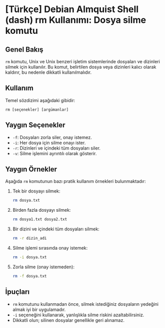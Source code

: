 # [Türkçe] Debian Almquist Shell (dash) rm Kullanımı: Dosya silme komutu

## Genel Bakış
`rm` komutu, Unix ve Unix benzeri işletim sistemlerinde dosyaları ve dizinleri silmek için kullanılır. Bu komut, belirtilen dosya veya dizinleri kalıcı olarak kaldırır, bu nedenle dikkatli kullanılmalıdır.

## Kullanım
Temel sözdizimi aşağıdaki gibidir:

```
rm [seçenekler] [argümanlar]
```

## Yaygın Seçenekler
- `-f`: Dosyaları zorla siler, onay istemez.
- `-i`: Her dosya için silme onayı ister.
- `-r`: Dizinleri ve içindeki tüm dosyaları siler.
- `-v`: Silme işlemini ayrıntılı olarak gösterir.

## Yaygın Örnekler
Aşağıda `rm` komutunun bazı pratik kullanım örnekleri bulunmaktadır:

1. Tek bir dosyayı silmek:
   ```bash
   rm dosya.txt
   ```

2. Birden fazla dosyayı silmek:
   ```bash
   rm dosya1.txt dosya2.txt
   ```

3. Bir dizini ve içindeki tüm dosyaları silmek:
   ```bash
   rm -r dizin_adi
   ```

4. Silme işlemi sırasında onay istemek:
   ```bash
   rm -i dosya.txt
   ```

5. Zorla silme (onay istemeden):
   ```bash
   rm -f dosya.txt
   ```

## İpuçları
- `rm` komutunu kullanmadan önce, silmek istediğiniz dosyaların yedeğini almak iyi bir uygulamadır.
- `-i` seçeneğini kullanarak, yanlışlıkla silme riskini azaltabilirsiniz.
- Dikkatli olun; silinen dosyalar genellikle geri alınamaz.